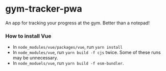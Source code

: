 # gym-tracker-pwa
An app for tracking your progress at the gym. Better than a notepad!


### How to install Vue
- In `node_modules/vue/packages/vue`, run `yarn install`
- In `node_modules/vue`, run `yarn build -f cjs` twice. Some of these runs may be unnecessary.
- In `node_moduels/vue`, run `yarn build -f esm-bundler`.